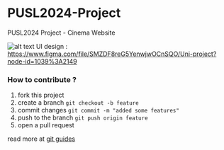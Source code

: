 # PUSL2024-Project
PUSL2024 Project - Cinema Website


![alt text](https://github.com/rvizx/PUSL-2024/blob/main/content/ss.png?raw=true)
UI design : https://www.figma.com/file/SMZDF8reG5YenwjwOCnSQO/Uni-project?node-id=1039%3A2149


### How to contribute ?
1. fork this project
2. create a branch `git checkout -b feature`
3. commit changes `git commit -m "added some features"`
4. push to the branch `git push origin feature`
5. open a pull request

read more at [git guides](https://github.com/git-guides/)


